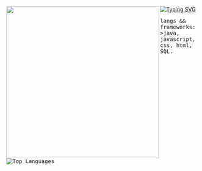<p float="left">
  <a href="https://git.io/typing-svg"><img src="https://readme-typing-svg.herokuapp.com?font=Fira+Code&pause=1000&color=11881A&width=435&lines=millena+anastacio+eu+te+amo" alt="Typing SVG" /></a>
  <img src="https://i.pinimg.com/originals/4f/09/5a/4f095a03b15ca010412f140a23062209.gif" width="400" align="left">
<p float="left">
    <samp>
  langs && frameworks:<br>
    >java, javascript, css, html, SQL.
  <br>
  <br />
      <img src="https://github-readme-stats.vercel.app/api/top-langs/?username=firwe&layout=compact&theme=jolly" alt="Top Languages">
  </samp>
</p></p>
